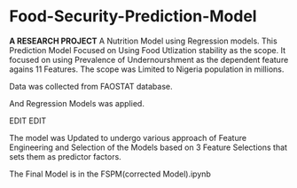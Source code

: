 # Food-Security-Prediction-Model
<b>A RESEARCH PROJECT</b>
A Nutrition Model using Regression models.
This Prediction Model Focused on Using Food Utlization stability as the scope. It focused on using Prevalence of Undernourshment as the dependent feature agains 11 Features.
The scope was Limited to Nigeria  population in millions. 

Data was collected from FAOSTAT database. 

And Regression Models was applied.


EDIT EDIT
 
 The model was Updated to undergo various approach of Feature Engineering and Selection of the Models based on 
 3 Feature Selections that sets them as predictor factors.
 
 The Final Model is in the FSPM(corrected Model).ipynb
 
